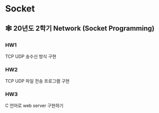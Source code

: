 # Socket
## 🕸 20년도 2학기 Network (Socket Programming)
### HW1
TCP UDP 송수신 방식 구현
### HW2
TCP UDP 파일 전송 프로그램 구현
### HW3
C 언어로 web server 구현하기
